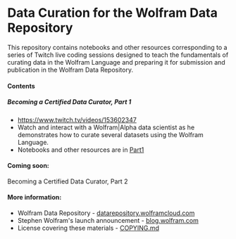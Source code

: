 # Data Curation for the Wolfram Data Repository

This repository contains notebooks and other resources corresponding to a series of Twitch live coding sessions designed to teach the fundamentals of curating data in the Wolfram Language and preparing it for submission and publication in the Wolfram Data Repository.

#### Contents
##### Becoming a Certified Data Curator, Part 1  
* https://www.twitch.tv/videos/153602347 
* Watch and interact with a Wolfram|Alpha data scientist as he demonstrates how to curate several datasets using the Wolfram Language.  
* Notebooks and other resources are in [Part1](Part1)

#### Coming soon:
Becoming a Certified Data Curator, Part 2

#### More information:
* Wolfram Data Repository - [datarepository.wolframcloud.com](http://datarepository.wolframcloud.com/)
* Stephen Wolfram's launch announcement - [blog.wolfram.com](http://blog.wolfram.com/2017/04/20/launching-the-wolfram-data-repository-data-publishing-that-really-works/)
* License covering these materials - [COPYING.md](COPYING.md)
